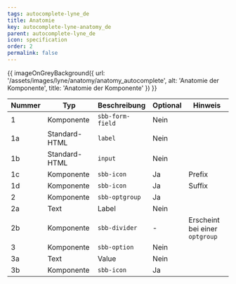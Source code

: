 ```yaml
---
tags: autocomplete-lyne_de
title: Anatomie
key: autocomplete-lyne-anatomy_de
parent: autocomplete-lyne_de
icon: specification
order: 2
permalink: false
---
```


{{ imageOnGreyBackground({
  url: '/assets/images/lyne/anatomy/anatomy_autocomplete',
  alt: 'Anatomie der Komponente',
  title: 'Anatomie der Komponente'
}) }}

|Nummer|Typ|Beschreibung|Optional|Hinweis|
|------|---|------------|--------|-------|
|1|Komponente|`sbb-form-field`|Nein||
|1a|Standard-HTML|`label`|Nein||
|1b|Standard-HTML|`input`|Nein||
|1c|Komponente|`sbb-icon`|Ja|Prefix|
|1d|Komponente|`sbb-icon`|Ja|Suffix|
|2|Komponente|`sbb-optgroup`|Ja||
|2a|Text|Label|Nein||
|2b|Komponente|`sbb-divider`|-|Erscheint bei einer `optgroup`|
|3|Komponente|`sbb-option`|Nein||
|3a|Text|Value|Nein||
|3b|Komponente|`sbb-icon`|Ja||
